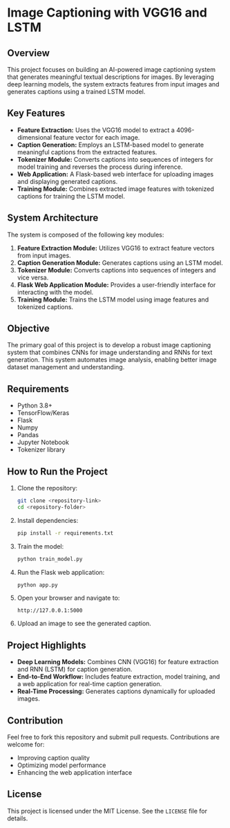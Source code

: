 # Image Captioning with VGG16 and LSTM

## Overview
This project focuses on building an AI-powered image captioning system that generates meaningful textual descriptions for images. By leveraging deep learning models, the system extracts features from input images and generates captions using a trained LSTM model.

## Key Features
- **Feature Extraction:** Uses the VGG16 model to extract a 4096-dimensional feature vector for each image.
- **Caption Generation:** Employs an LSTM-based model to generate meaningful captions from the extracted features.
- **Tokenizer Module:** Converts captions into sequences of integers for model training and reverses the process during inference.
- **Web Application:** A Flask-based web interface for uploading images and displaying generated captions.
- **Training Module:** Combines extracted image features with tokenized captions for training the LSTM model.

## System Architecture
The system is composed of the following key modules:

1. **Feature Extraction Module:** Utilizes VGG16 to extract feature vectors from input images.
2. **Caption Generation Module:** Generates captions using an LSTM model.
3. **Tokenizer Module:** Converts captions into sequences of integers and vice versa.
4. **Flask Web Application Module:** Provides a user-friendly interface for interacting with the model.
5. **Training Module:** Trains the LSTM model using image features and tokenized captions.

## Objective
The primary goal of this project is to develop a robust image captioning system that combines CNNs for image understanding and RNNs for text generation. This system automates image analysis, enabling better image dataset management and understanding.

## Requirements
- Python 3.8+
- TensorFlow/Keras
- Flask
- Numpy
- Pandas
- Jupyter Notebook
- Tokenizer library

## How to Run the Project
1. Clone the repository:
   ```bash
   git clone <repository-link>
   cd <repository-folder>
   ```
2. Install dependencies:
   ```bash
   pip install -r requirements.txt
   ```
3. Train the model:
   ```bash
   python train_model.py
   ```
4. Run the Flask web application:
   ```bash
   python app.py
   ```
5. Open your browser and navigate to:
   ```
   http://127.0.0.1:5000
   ```
6. Upload an image to see the generated caption.

## Project Highlights
- **Deep Learning Models:** Combines CNN (VGG16) for feature extraction and RNN (LSTM) for caption generation.
- **End-to-End Workflow:** Includes feature extraction, model training, and a web application for real-time caption generation.
- **Real-Time Processing:** Generates captions dynamically for uploaded images.

## Contribution
Feel free to fork this repository and submit pull requests. Contributions are welcome for:
- Improving caption quality
- Optimizing model performance
- Enhancing the web application interface

## License
This project is licensed under the MIT License. See the `LICENSE` file for details.

